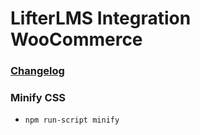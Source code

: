 LifterLMS Integration WooCommerce
=================================

### [Changelog](./CHANGELOG.md)

### Minify CSS

+ `npm run-script minify`
